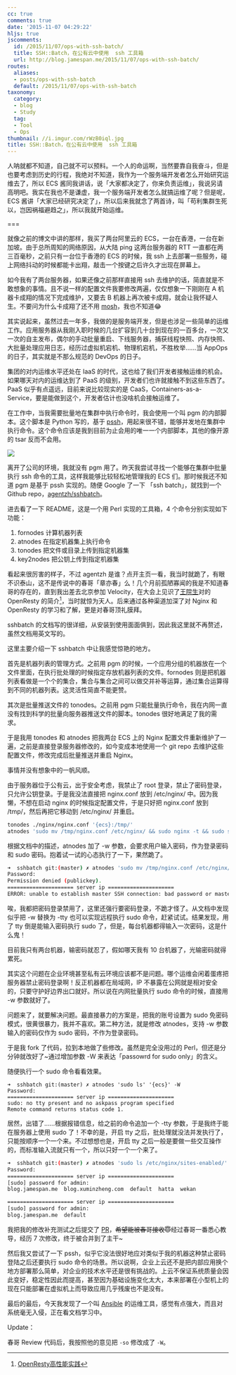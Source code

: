 ```yaml
---
cc: true
comments: true
date: '2015-11-07 04:29:22'
hljs: true
jscomments:
  id: /2015/11/07/ops-with-ssh-batch/
  title: SSH::Batch，在公有云中使用  ssh 工具箱
  url: http://blog.jamespan.me/2015/11/07/ops-with-ssh-batch/
routes:
  aliases:
  - posts/ops-with-ssh-batch
  default: /2015/11/07/ops-with-ssh-batch
taxonomy:
  category:
  - blog
  - Study
  tag:
  - Tool
  - Ops
thumbnail: //i.imgur.com/rWzB0iql.jpg
title: SSH::Batch，在公有云中使用  ssh 工具箱
---
```


人呐就都不知道，自己就不可以预料。一个人的命运啊，当然要靠自我奋斗，但是也要考虑到历史的行程，我绝对不知道，我作为一个服务端开发者怎么开始研究运维去了，所以 ECS 酱同我讲话，说「大家都决定了，你来负责运维」，我说另请高明吧。我实在我也不是谦虚，我一个服务端开发者怎么就搞运维了呢？但是呢，ECS 酱讲「大家已经研究决定了」，所以后来我就念了两首诗，叫「苟利集群生死以，岂因祸福避趋之」，所以我就开始运维。

===



就像之前的博文中讲的那样，我买了两台阿里云的 ECS，一台在香港，一台在新加坡。由于总所周知的网络原因，从大陆 ping 这两台服务器的 RTT 一直都在两三百毫秒，之前只有一台位于香港的 ECS 的时候，我 ssh 上去部署一些服务，碰上网络抖动的时候都能卡出翔，敲击一个按键之后许久才出现在屏幕上。

如今我有了两台服务器，如果还像之前那样直接用 ssh 去维护的话，简直就是不敢想象的事情。且不说一样的配置文件我要修改两遍，仅仅想象一下刚刚在 A 机器卡成翔的情况下完成维护，又要去 B 机器上再次被卡成翔，就会让我怀疑人生。不要问为什么卡成翔了还不用 [mosh][1]，我也不知道😂

其实说起来，虽然过去一年多，我做的是服务端开发，但是也涉足一些简单的运维工作。应用服务器从我刚入职时候的几台扩容到几十台到现在的一百多台，一次又一次的自主发布，偶尔的手动批量重启、下线服务器，捕获线程快照、内存快照、大批量处理应用日志，经历过虚拟机宕机、物理机宕机，不胜枚举……当 AppOps 的日子，其实就是不那么规范的 DevOps 的日子。

集团的对内运维水平还处在 IaaS 的时代，这也给了我们开发者接触运维的机会。如果哪天对内的运维达到了 PaaS 的级别，开发者们也许就接触不到这些东西了。PaaS 似乎有点遥远，目前来说比较现实的是 CaaS，Containers-as-a-Service，要是能做到这个，开发者估计也没啥机会接触运维了。

在工作中，当我需要批量地在集群中执行命令时，我会使用一个叫 pgm 的内部脚本。这个脚本是 Python 写的，基于 [pssh][2]，用起来很不错，能够并发地在集群中执行命令。这个命令应该是我到目前为止会用的唯一一个内部脚本，其他的像开源的 tsar 反而不会用。

![](https://i.imgur.com/rVK23fv.png)

离开了公司的环境，我就没有 pgm 用了。昨天我尝试寻找一个能够在集群中批量执行 ssh 命令的工具，这样我能够比较轻松地管理我的 ECS 们。那时候我还不知道 pgm 是基于 pssh 实现的。随便 Google 了一下 「ssh batch」，就找到一个 Github repo，[agentzh/sshbatch][3]。

进去看了一下 README，这是一个用 Perl 实现的工具箱，4 个命令分别实现如下功能：

1. fornodes 计算机器列表
2. atnodes 在指定机器集上执行命令
3. tonodes 把文件或目录上传到指定机器集
4. key2nodes 把公钥上传到指定机器集

看起来很厉害的样子，不过 agentzh 是谁？点开主页一看，我当时就跪了，有眼不识泰山，这不是传说中的春哥「章亦春」么！几个月前孤陋寡闻的我是不知道春哥的存在的，直到我出差去北京参加 Velocity，在大会上见识了[王院生][5]对的 OpenResty 的简介[^1]，当时就惊为天人。后来通过各种渠道加深了对 Nginx 和 OpenResty 的学习和了解，更是对春哥顶礼膜拜。

[^1]:[OpenResty高性能实践][4]

sshbatch 的文档写的很详细，从安装到使用面面俱到，因此我这里就不再赘述，虽然文档用英文写的。

这里主要介绍一下 sshbatch 中让我感觉惊艳的地方。

首先是机器列表的管理方式。之前用 pgm 的时候，一个应用分组的机器放在一个文件里面，在执行批处理的时候指定存放机器列表的文件。fornodes 则是把机器列表看做是一个个的集合，集合与集合之间可以做交并补等运算，通过集合运算得到不同的机器列表。这灵活性简直不能更赞。

其次是批量推送文件的 tonodes。之前用 pgm 只能批量执行命令，我在内网一直没有找到科学的批量向服务器推送文件的脚本。tonodes 很好地满足了我的需求。

于是我用 tonodes 和 atnodes 把我两台 ECS 上的 Nginx 配置文件重新维护了一遍，之前是直接登录服务器修改的，如今变成本地使用一个 git repo 去维护这些配置文件，修改完成后批量推送并重启 Nginx。

事情并没有想象中的一帆风顺。

由于服务器位于公有云，出于安全考虑，我禁止了 root 登录，禁止了密码登录，只允许公钥登录。于是我没法直接把 nginx.conf 放到 /etc/nginx/ 中。因为我懒，不想在启动 nginx 的时候指定配置文件，于是只好把 nginx.conf 放到 /tmp/，然后再把它移动到 /etc/nginx/ 并重启。

```bash
tonodes ./nginx/nginx.conf '{ecs}:/tmp/'
atnodes 'sudo mv /tmp/nginx.conf /etc/nginx/ && sudo nginx -t && sudo service nginx restart' '{ecs}' -w
```

根据文档中的描述，atnodes 加了 -w 参数，会要求用户输入密码，作为登录密码和 sudo 密码。抱着试一试的心态执行了一下，果然跪了。

```bash
➜  sshbatch git:(master) ✗ atnodes 'sudo mv /tmp/nginx.conf /etc/nginx/ && sudo nginx -t && sudo service nginx restart' '{ecs}' -w
Password:
Permission denied (publickey).
===================== server ip =====================
ERROR: unable to establish master SSH connection: bad password or master process exited unexpectedly
```

唉，我都把密码登录禁用了，这里还强行要密码登录，不跪才怪了。从文档中发现似乎把 -w 替换为 -tty 也可以实现远程执行 sudo 命令，赶紧试试。结果发现，用了 tty 倒是能输入密码执行 sudo 了，但是，每台机器都得输入一次密码，这是什么鬼！

目前我只有两台机器，输密码就忍了，假如哪天我有 10 台机器了，光输密码就得累死。

其实这个问题在企业环境甚至私有云环境应该都不是问题。哪个运维会闲着蛋疼把服务器禁止密码登录啊！反正机器都在局域网，IP 不暴露在公网就是相对安全的，只要守护好边界出口就好。所以说在内网批量执行 sudo 命令的时候，直接用 -w 参数就好了。

问题来了，就要解决问题。最直接暴力的方案是，把我的账号设置为 sudo 免密码模式，很黄很暴力，我并不喜欢。第二种方法，就是修改 atnodes，支持 -w 参数输入的密码仅作为 sudo 密码，不作为登录密码。

于是我 fork 了代码，拉到本地做了些修改。虽然是完全没用过的 Perl，但还是分分钟就改好了~通过增加参数 -W 来表达「passowrd for sudo only」的含义。

随便执行一个 sudo 命令看看效果。

```
➜  sshbatch git:(master) ✗ atnodes 'sudo ls' '{ecs}' -W
Password:
===================== server ip =====================
sudo: no tty present and no askpass program specified
Remote command returns status code 1.
```

居然，出错了……根据报错信息，给之前的命令追加一个 -tty 参数，于是我终于能在服务器上使用 sudo 了！不幸的是，开启 tty 之后，批处理就没法并发执行了，只能按顺序一个一个来。不过想想也是，开启 tty 之后一般是要做一些交互操作的，而标准输入流就只有一个，所以只好一个一个来了。

```bash
➜  sshbatch git:(master) ✗ atnodes 'sudo ls /etc/nginx/sites-enabled/' '{ecs}' -W -tty -q
Password:
===================== server ip =====================
[sudo] password for admin:
blog.jamespan.me  blog.xuminzheng.com  default	hatta  wekan

===================== server ip =====================
[sudo] password for admin:
blog.jamespan.me  default
```

我把我的修改补充测试之后提交了 [PR][7]，<del>希望能被春哥接收😇</del>经过春哥一番悉心教导，经历 7 次修改，终于被合并到了主干~

然后我又尝试了一下 pssh，似乎它没法很好地应对类似于我的机器这种禁止密码登陆之后还要执行 sudo 命令的场景。所以说啊，企业上云还不是把内部应用换个地方部署那么简单，对企业的技术水平还是很有挑战的。上云不保证系统质量会因此变好，稳定性因此而提高，甚至因为基础设施变化太大，本来部署在小型机上的现在只能部署在虚拟机上而导致应用几乎残废也不是没有。

最后的最后，今天我发现了一个叫 [Ansible][6] 的运维工具，感觉有点强大，而且对系统毫无入侵，正在看文档学习中。

Update：

春哥 Review 代码后，我按照他的意见把 `-so` 修改成了 `-W`。

[1]: https://mosh.mit.edu
[2]: https://pypi.python.org/pypi/pssh/2.3.1
[3]: https://github.com/agentzh/sshbatch
[4]: http://velocity.oreilly.com.cn/2015/index.php?func=session&id=37
[5]: http://weibo.com/p/1005053393407444
[6]: http://www.ansible.com
[7]: https://github.com/agentzh/sshbatch/pull/5